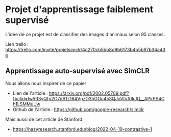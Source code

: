 # Projet d'apprentissage faiblement supervisé
L'idée de ce projet est de classifier des images d'animaux selon 95 classes. 

Lien trello : https://trello.com/invite/projetsimclr/4c270cb5bb8d9b6173b4b5b97b34a43e

## Apprentissage auto-supervisé avec SimCLR 
Nous allons nous inspirer de ce papier  
* Lien de l'article : https://arxiv.org/pdf/2002.05709.pdf?fbclid=IwAR3yQfp2O7dA1z164VpzO3hGOc453QJoVtvf0lrJQ__APkPS4Ch1LSMMuUw
* Github de l'article : https://github.com/google-research/simclr

Mais aussi de cet article de Stanford 
* https://hazyresearch.stanford.edu/blog/2022-04-19-contrastive-1
